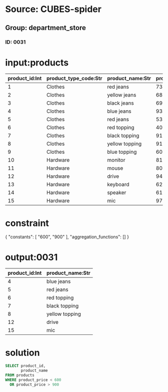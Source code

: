# Source: CUBES-spider
## Group: department_store
### ID: 0031

# input:products

| product_id:Int | product_type_code:Str | product_name:Str | product_price:Dbl |
|---|---|---|---|
| 1 | Clothes | red jeans | 734.73 |
| 2 | Clothes | yellow jeans | 687.23 |
| 3 | Clothes | black jeans | 695.16 |
| 4 | Clothes | blue jeans | 939.57 |
| 5 | Clothes | red jeans | 534.52 |
| 6 | Clothes | red topping | 408.82 |
| 7 | Clothes | black topping | 916.53 |
| 8 | Clothes | yellow topping | 918.41 |
| 9 | Clothes | blue topping | 604.86 |
| 10 | Hardware | monitor | 813.76 |
| 11 | Hardware | mouse | 803.74 |
| 12 | Hardware | drive | 944.96 |
| 13 | Hardware | keyboard | 629.89 |
| 14 | Hardware | speaker | 612.46 |
| 15 | Hardware | mic | 971.44 |

# constraint

{
  "constants": [
    "600",
    "900"
  ],
  "aggregation_functions": []
}

# output:0031

| product_id:Int | product_name:Str |
|---|---|
| 4 | blue jeans |
| 5 | red jeans |
| 6 | red topping |
| 7 | black topping |
| 8 | yellow topping |
| 12 | drive |
| 15 | mic |

# solution

```sql
SELECT product_id,
       product_name
FROM products
WHERE product_price < 600
  OR product_price > 900
```
